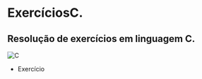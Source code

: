# ExercíciosC.
## Resolução de exercícios em linguagem C.


![C](https://media.giphy.com/media/W0DmreotWsLUO2IFEi/giphy.gif)


- Exercício
